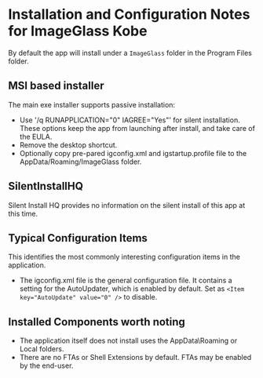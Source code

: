 # Installation and Configuration Notes for ImageGlass Kobe

By default the app will install under a `ImageGlass` folder in the Program Files folder.


## MSI based installer

The main exe installer supports passive installation:
* Use  '/q RUNAPPLICATION="0" IAGREE="Yes"' for silent installation. These options keep the app from launching after install, and take care of the EULA.
* Remove the desktop shortcut.
* Optionally copy pre-pared igconfig.xml and igstartup.profile file to the AppData/Roaming/ImageGlass folder.


## SilentInstallHQ
Silent Install HQ provides no information on the silent install of this app at this time.

## Typical Configuration Items 

This identifies the most commonly interesting configuration items in the application.

* The igconfig.xml file is the general configuration file. It contains a setting for the AutoUpdater, which is enabled by default.  Set as `<Item key="AutoUpdate" value="0" />` to disable.


## Installed Components worth noting

* The application itself does not install uses the AppData\Roaming or Local folders. 
* There are no FTAs or Shell Extensions by default.  FTAs may be enabled by the end-user.
